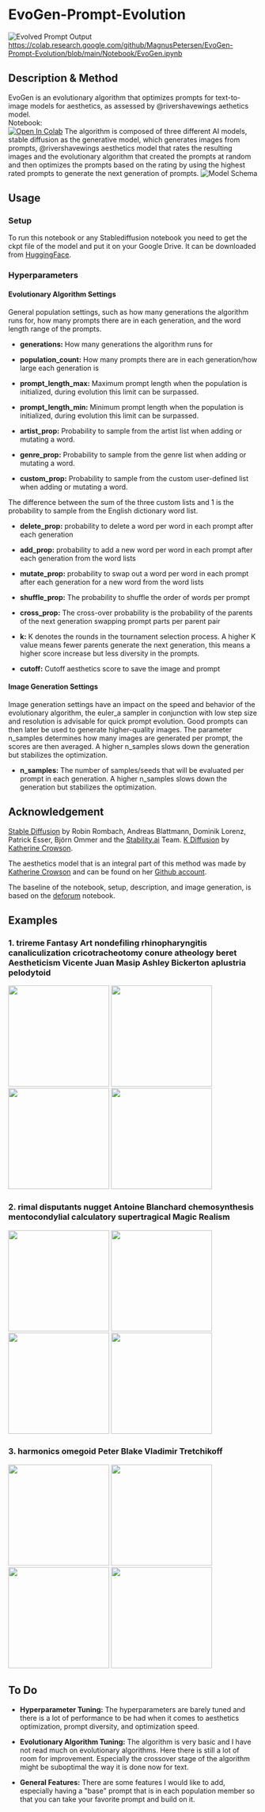 # EvoGen-Prompt-Evolution
![Evolved Prompt Output](/Media/banner.png "Evolved Prompt Output")
https://colab.research.google.com/github/MagnusPetersen/EvoGen-Prompt-Evolution/blob/main/Notebook/EvoGen.ipynb
## Description & Method
EvoGen is an evolutionary algorithm that optimizes prompts for text-to-image models for aesthetics, as assessed by @rivershavewings aethetics model.\
Notebook:\
[![Open In Colab](https://colab.research.google.com/assets/colab-badge.svg)](https://colab.research.google.com/github/MagnusPetersen/EvoGen-Prompt-Evolution/blob/main/Notebook/EvoGen.ipynb)
The algorithm is composed of three different AI models, stable diffusion as the generative model, which generates images from prompts, @rivershavewings aesthetics model that rates the resulting images and the evolutionary algorithm that created the prompts at random and then optimizes the prompts based on the rating by using the highest rated prompts to generate the next generation of prompts.
![Model Schema](/Media/model_schema.png "[Model Schema]")
## Usage
### Setup
To run this notebook or any Stablediffusion notebook you need to get the ckpt file of the model and put it on your Google Drive. It can be downloaded from [HuggingFace](https://huggingface.co/CompVis/stable-diffusion).
### Hyperparameters
#### Evolutionary Algorithm Settings

General population settings, such as how many generations the algorithm runs for, how many prompts there are in each generation, and the word length range of the prompts.

* **generations:** How many generations the algorithm runs for

* **population_count:** How many prompts there are in each generation/how large each generation is

* **prompt_length_max:** Maximum prompt length when the population is initialized, during evolution this limit can be surpassed.

* **prompt_length_min:** Minimum prompt length when the population is initialized, during evolution this limit can be surpassed.

* **artist_prop:** Probability to sample from the artist list when adding or mutating a word.

* **genre_prop:** Probability to sample from the genre list when adding or mutating a word.

* **custom_prop:** Probability to sample from the custom user-defined list when adding or mutating a word.

The difference between the sum of the three custom lists and 1 is the probability to sample from the English dictionary word list.

* **delete_prop:** probability to delete a word per word in each prompt after each generation

* **add_prop:** probability to add a new word per word in each prompt after each generation from the word lists

* **mutate_prop:** probability to swap out a word per word in each prompt after each generation for a new word from the word lists

* **shuffle_prop:** The probability to shuffle the order of words per prompt

* **cross_prop:** The cross-over probability is the probability of the parents of the next generation swapping prompt parts per parent pair

* **k:** K denotes the rounds in the tournament selection process. A higher K value means fewer parents generate the next generation, this means a higher score increase but less diversity in the prompts.

* **cutoff:** Cutoff aesthetics score to save the image and prompt
#### Image Generation Settings
Image generation settings have an impact on the speed and behavior of the evolutionary algorithm, the euler_a sampler in conjunction with low step size and resolution is advisable for quick prompt evolution. Good prompts can then later be used to generate higher-quality images. The parameter n_samples determines how many images are generated per prompt, the scores are then averaged. A higher n_samples slows down the generation but stabilizes the optimization.

* **n_samples:** The number of samples/seeds that will be evaluated per prompt in each generation. A higher n_samples slows down the generation but stabilizes the optimization.

## Acknowledgement 
[Stable Diffusion](https://github.com/CompVis/stable-diffusion) by Robin Rombach, Andreas Blattmann, Dominik Lorenz, Patrick Esser, Björn Ommer and the [Stability.ai](https://stability.ai/) Team. [K Diffusion](https://github.com/crowsonkb/k-diffusion) by [Katherine Crowson](https://twitter.com/RiversHaveWings).

The aesthetics model that is an integral part of this method was made by [Katherine Crowson](https://twitter.com/RiversHaveWings) and can be found on her [Github account](https://github.com/crowsonkb/simulacra-aesthetic-models). 

The baseline of the notebook, setup, description, and image generation, is based on the
[deforum](https://discord.gg/upmXXsrwZc) notebook.
## Examples
### 1. trireme Fantasy Art nondefiling rhinopharyngitis canaliculization cricotracheotomy conure atheology beret Aestheticism Vicente Juan Masip Ashley Bickerton aplustria pelodytoid
<p float="middle">
  <img src="/Media/1.png" width="204" />
  <img src="/Media/2.png" width="204" /> 
  <img src="/Media/3.png" width="204" />
  <img src="/Media/4.png" width="204" />
</p>

### 2. rimal disputants nugget Antoine Blanchard chemosynthesis mentocondylial calculatory supertragical Magic Realism
<p float="middle">
  <img src="/Media/5.png" width="204" />
  <img src="/Media/6.png" width="204" /> 
  <img src="/Media/7.png" width="204" />
  <img src="/Media/8.png" width="204" />
</p>

### 3. harmonics omegoid Peter Blake Vladimir Tretchikoff
<p float="middle">
  <img src="/Media/9.png" width="204" />
  <img src="/Media/10.png" width="204" /> 
  <img src="/Media/11.png" width="204" />
  <img src="/Media/12.png" width="204" />
</p>

## To Do
* **Hyperparameter Tuning:** The hyperparameters are barely tuned and there is a lot of performance to be had when it comes to aesthetics optimization, prompt diversity, and optimization speed. 

* **Evolutionary Algorithm Tuning:** The algorithm is very basic and I have not read much on evolutionary algorithms. Here there is still a lot of room for improvement. Especially the crossover stage of the algorithm might be suboptimal the way it is done now for text.

* **General Features:** There are some features I would like to add, especially having a "base" prompt that is in each population member so that you can take your favorite prompt and build on it.